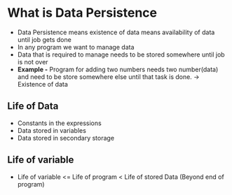 # What is Data Persistence

- Data Persistence means existence of data means availability of data until job gets done
- In any program we want to manage data
- Data that is required to manage needs to be stored somewhere until job is not over
- **Example -** Program for adding two numbers needs two number(data) and need to be store somewhere else until that task is done. -> Existence of data

## Life of Data

- Constants in the expressions
- Data stored in variables
- Data stored in secondary storage

## Life of variable

- Life of variable <= Life of program < Life of stored Data (Beyond end of program)
